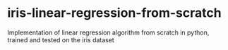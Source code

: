 # iris-linear-regression-from-scratch
Implementation of linear regression algorithm from scratch in python, trained and tested on the iris dataset
